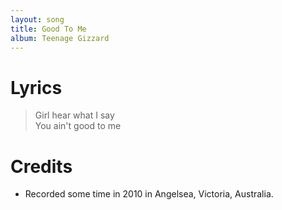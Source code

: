 ```yaml
---
layout: song
title: Good To Me
album: Teenage Gizzard
---
```


# Lyrics

> Girl hear what I say  
> You ain't good to me  

# Credits

* Recorded some time in 2010 in Angelsea, Victoria, Australia.  
